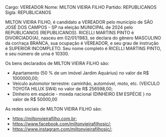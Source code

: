 Cargo: VEREADOR
Nome: MILTON VIEIRA FILHO
Partido: REPUBLICANOS
Sigla: REPUBLICANOS

MILTON VIEIRA FILHO, é candidato a VEREADOR pelo município de SÃO JOSÉ DOS CAMPOS - SP na eleição MUNICIPAL de 2024 pelo REPUBLICANOS (REPUBLICANOS).
RICELLI MARTINS PINTO é DIVORCIADO(A), nasceu em 02/01/1983, se declara do gênero MASCULINO da cor/raça BRANCA, sua ocupação é VEREADOR, e seu grau de instrução é SUPERIOR INCOMPLETO.
Seu nome completo é RICELLI MARTINS PINTO, e seu número de urna é 10300.

Os bens declarados de MILTON VIEIRA FILHO são: 
- Apartamento (50 % de um imóvel Jardim Aquárius) no valor de R$ 1000000,00;
- Veículo automotor terrestre: caminhão, automóvel, moto, etc. (VEICULO TOYOTA HILUX SW4) no valor de R$ 256598,00;
- Dinheiro em espécie - moeda nacional (DINHEIRO EM ESPÉCIE ) no valor de R$ 50000,00

As redes sociais de MILTON VIEIRA FILHO são:
- https://miltonvieirafilho.com.br;
-  https://www.facebook.com/miltonvieirafilhosjc/;
- https://www.instagram.com/miltonvieirafilhosjc/;